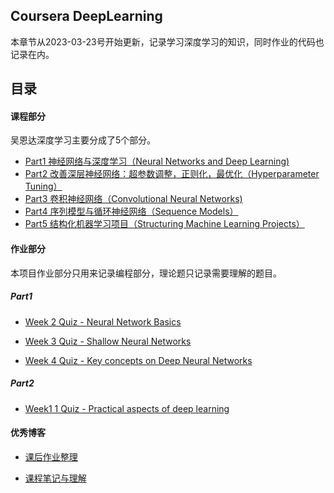 ## Coursera DeepLearning

本章节从2023-03-23号开始更新，记录学习深度学习的知识，同时作业的代码也记录在内。

## 目录

#### 课程部分

吴恩达深度学习主要分成了5个部分。

* [Part1 神经网络与深度学习（Neural Networks and Deep Learning)](https://github.com/TiredAce/MyNotion/blob/master/DeepLearing/%E5%90%B4%E6%81%A9%E8%BE%BE%E6%B7%B1%E5%BA%A6%E5%AD%A6%E4%B9%A0/%E5%90%B4%E6%81%A9%E8%BE%BE%E6%B7%B1%E5%BA%A6%E5%AD%A6%E4%B9%A0/Part1%20%E7%A5%9E%E7%BB%8F%E7%BD%91%E7%BB%9C%E5%92%8C%E6%B7%B1%E5%BA%A6%E5%AD%A6%E4%B9%A0.md)
* [Part2 改善深层神经网络：超参数调整，正则化，最优化（Hyperparameter Tuning）](https://github.com/TiredAce/MyNotion/blob/master/DeepLearing/%E5%90%B4%E6%81%A9%E8%BE%BE%E6%B7%B1%E5%BA%A6%E5%AD%A6%E4%B9%A0/%E5%90%B4%E6%81%A9%E8%BE%BE%E6%B7%B1%E5%BA%A6%E5%AD%A6%E4%B9%A0/Part2%20%E6%94%B9%E5%96%84%E6%B7%B1%E5%B1%82%E7%A5%9E%E7%BB%8F%E7%BD%91%E7%BB%9C.md)
* [Part3 卷积神经网络（Convolutional Neural Networks)]()
* [Part4 序列模型与循环神经网络（Sequence Models）]()
* [Part5 结构化机器学习项目（Structuring Machine Learning Projects）]()

#### 作业部分

本项目作业部分只用来记录编程部分，理论题只记录需要理解的题目。

##### Part1

* [Week 2 Quiz - Neural Network Basics](https://github.com/TiredAce/MyNotion/tree/master/DeepLearing/%E5%90%B4%E6%81%A9%E8%BE%BE%E6%B7%B1%E5%BA%A6%E5%AD%A6%E4%B9%A0/%E5%90%B4%E6%81%A9%E8%BE%BE%E6%B7%B1%E5%BA%A6%E5%AD%A6%E4%B9%A0/homework/01.%E6%9C%BA%E5%99%A8%E5%AD%A6%E4%B9%A0%E5%92%8C%E7%A5%9E%E7%BB%8F%E7%BD%91%E7%BB%9C/2.%E7%AC%AC%E4%BA%8C%E5%91%A8%20%E7%A5%9E%E7%BB%8F%E7%BD%91%E7%BB%9C%E5%9F%BA%E7%A1%80)

* [Week 3 Quiz - Shallow Neural Networks](https://github.com/TiredAce/MyNotion/tree/master/DeepLearing/%E5%90%B4%E6%81%A9%E8%BE%BE%E6%B7%B1%E5%BA%A6%E5%AD%A6%E4%B9%A0/%E5%90%B4%E6%81%A9%E8%BE%BE%E6%B7%B1%E5%BA%A6%E5%AD%A6%E4%B9%A0/homework/01.%E6%9C%BA%E5%99%A8%E5%AD%A6%E4%B9%A0%E5%92%8C%E7%A5%9E%E7%BB%8F%E7%BD%91%E7%BB%9C/3.%E7%AC%AC%E4%B8%89%E5%91%A8%20%E6%B5%85%E5%B1%82%E7%A5%9E%E7%BB%8F%E7%BD%91%E7%BB%9C)

* [Week 4 Quiz - Key concepts on Deep Neural Networks](https://github.com/TiredAce/MyNotion/tree/master/DeepLearing/%E5%90%B4%E6%81%A9%E8%BE%BE%E6%B7%B1%E5%BA%A6%E5%AD%A6%E4%B9%A0/%E5%90%B4%E6%81%A9%E8%BE%BE%E6%B7%B1%E5%BA%A6%E5%AD%A6%E4%B9%A0/homework/01.%E6%9C%BA%E5%99%A8%E5%AD%A6%E4%B9%A0%E5%92%8C%E7%A5%9E%E7%BB%8F%E7%BD%91%E7%BB%9C/4.%E7%AC%AC%E5%9B%9B%E5%91%A8%20%E6%B7%B1%E5%B1%82%E7%A5%9E%E7%BB%8F%E7%BD%91%E7%BB%9C)

##### Part2

* [Week1 1 Quiz - Practical aspects of deep learning](https://github.com/TiredAce/MyNotion/tree/master/DeepLearing/%E5%90%B4%E6%81%A9%E8%BE%BE%E6%B7%B1%E5%BA%A6%E5%AD%A6%E4%B9%A0/%E5%90%B4%E6%81%A9%E8%BE%BE%E6%B7%B1%E5%BA%A6%E5%AD%A6%E4%B9%A0/homework/02.%E6%94%B9%E5%96%84%E6%B7%B1%E5%B1%82%E7%A5%9E%E7%BB%8F%E7%BD%91%E7%BB%9C%EF%BC%9A%E8%B6%85%E5%8F%82%E6%95%B0%E8%B0%83%E8%AF%95%E3%80%81%E6%AD%A3%E5%88%99%E5%8C%96%E4%BB%A5%E5%8F%8A%E4%BC%98%E5%8C%96/1.%E7%AC%AC%E4%B8%80%E5%91%A8%20%E6%B7%B1%E5%BA%A6%E5%AD%A6%E4%B9%A0%E7%9A%84%E5%AE%9E%E7%94%A8%E5%B1%82%E9%9D%A2)

#### 优秀博客

* [课后作业整理](https://hekuan.blog.csdn.net/article/details/79827273)

* [课程笔记与理解](https://blog.csdn.net/weixin_50295745/article/details/122769013?ops_request_misc=%257B%2522request%255Fid%2522%253A%2522166243697216781432956370%2522%252C%2522scm%2522%253A%252220140713.130102334.pc%255Fblog.%2522%257D&request_id=166243697216781432956370&biz_id=0&utm_medium=distribute.pc_search_result.none-task-blog-2~blog~first_rank_ecpm_v1~rank_v31_ecpm-7-122769013-null-null.nonecase&utm_term=%E6%B7%B1%E5%BA%A6&spm=1018.2226.3001.4450)
